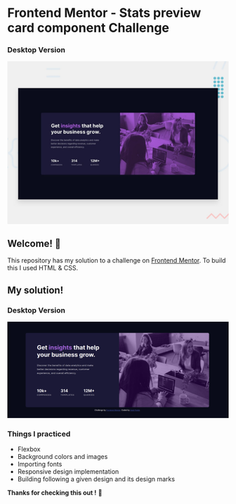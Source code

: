 # Frontend Mentor - Stats preview card component Challenge
### Desktop Version
![Design preview for the Stats preview card component coding challenge](./design/desktop-preview.jpg)

## Welcome! 👋

This repository has my solution to a challenge on <a href="http://frontendmentor.io" target="_blank">Frontend Mentor</a>.
To build this I used HTML & CSS.

## My solution!
### Desktop Version
![mysolution](./design/mysolutionscreenshot.png)

### Things I practiced
- Flexbox 
- Background colors and images
- Importing fonts
- Responsive design implementation
- Building following a given design and its design marks

**Thanks for checking this out !** 🦧
